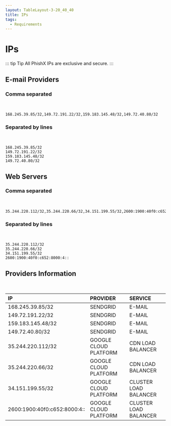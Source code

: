 ```yaml
---
layout: TableLayout-3-20_40_40
title: IPs
tags:
  - Requirements
---
```


# IPs

::: tip Tip
All PhishX IPs are exclusive and secure.
:::

## E-mail Providers

### Comma separated

<br>

```
168.245.39.85/32,149.72.191.22/32,159.183.145.48/32,149.72.40.80/32
```

### Separated by lines

<br>

```
168.245.39.85/32
149.72.191.22/32
159.183.145.48/32
149.72.40.80/32
```

## Web Servers

### Comma separated

<br>

```
35.244.220.112/32,35.244.220.66/32,34.151.199.55/32,2600:1900:40f0:c652:8000:4::
```

### Separated by lines

<br>

```
35.244.220.112/32
35.244.220.66/32
34.151.199.55/32
2600:1900:40f0:c652:8000:4::
```

## Providers Information

<br>

| IP                           | PROVIDER              | SERVICE               |
| :--------------------------- | :-------------------- | :-------------------- |
| 168.245.39.85/32             | SENDGRID              | E-MAIL                |
| 149.72.191.22/32             | SENDGRID              | E-MAIL                |
| 159.183.145.48/32            | SENDGRID              | E-MAIL                |
| 149.72.40.80/32              | SENDGRID              | E-MAIL                |
| 35.244.220.112/32            | GOOGLE CLOUD PLATFORM | CDN LOAD BALANCER     |
| 35.244.220.66/32             | GOOGLE CLOUD PLATFORM | CDN LOAD BALANCER     |
| 34.151.199.55/32             | GOOGLE CLOUD PLATFORM | CLUSTER LOAD BALANCER |
| 2600:1900:40f0:c652:8000:4:: | GOOGLE CLOUD PLATFORM | CLUSTER LOAD BALANCER |
